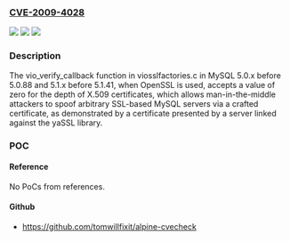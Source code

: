 ### [CVE-2009-4028](https://cve.mitre.org/cgi-bin/cvename.cgi?name=CVE-2009-4028)
![](https://img.shields.io/static/v1?label=Product&message=n%2Fa&color=blue)
![](https://img.shields.io/static/v1?label=Version&message=%3D%20n%2Fa%20&color=brighgreen)
![](https://img.shields.io/static/v1?label=Vulnerability&message=n%2Fa&color=brighgreen)

### Description

The vio_verify_callback function in viosslfactories.c in MySQL 5.0.x before 5.0.88 and 5.1.x before 5.1.41, when OpenSSL is used, accepts a value of zero for the depth of X.509 certificates, which allows man-in-the-middle attackers to spoof arbitrary SSL-based MySQL servers via a crafted certificate, as demonstrated by a certificate presented by a server linked against the yaSSL library.

### POC

#### Reference
No PoCs from references.

#### Github
- https://github.com/tomwillfixit/alpine-cvecheck

